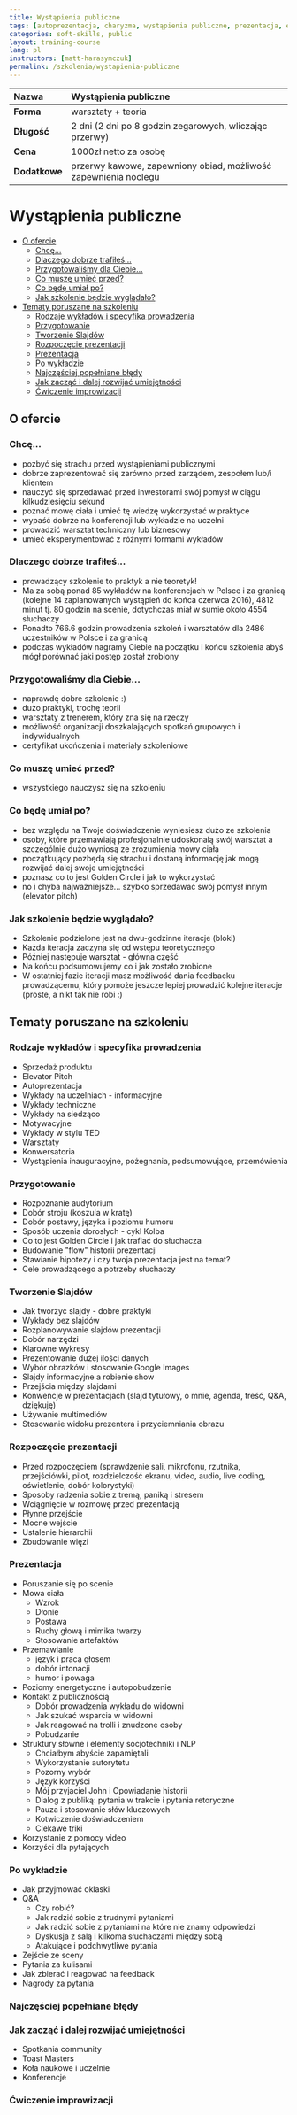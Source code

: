 ```yaml
---
title: Wystąpienia publiczne
tags: [autoprezentacja, charyzma, wystąpienia publiczne, prezentacja, elevator pitch, warsztat]
categories: soft-skills, public
layout: training-course
lang: pl
instructors: [matt-harasymczuk]
permalink: /szkolenia/wystapienia-publiczne
---
```


| Nazwa         | Wystąpienia publiczne                                           |
|:--------------|:----------------------------------------------------------------|
| **Forma**     | warsztaty + teoria                                              |
| **Długość**   | 2 dni (2 dni po 8 godzin zegarowych, wliczając przerwy)         |
| **Cena**      | 1000zł netto za osobę                                           |
| **Dodatkowe** | przerwy kawowe, zapewniony obiad, możliwość zapewnienia noclegu |

# Wystąpienia publiczne

<!-- TOC depthFrom:2 depthTo:6 withLinks:1 updateOnSave:1 orderedList:0 -->

- [O ofercie](#o-ofercie)
	- [Chcę...](#chc)
	- [Dlaczego dobrze trafiłeś...](#dlaczego-dobrze-trafie)
	- [Przygotowaliśmy dla Ciebie...](#przygotowalimy-dla-ciebie)
	- [Co muszę umieć przed?](#co-musz-umie-przed)
	- [Co będę umiał po?](#co-bd-umia-po)
	- [Jak szkolenie będzie wyglądało?](#jak-szkolenie-bdzie-wygldao)
- [Tematy poruszane na szkoleniu](#tematy-poruszane-na-szkoleniu)
	- [Rodzaje wykładów i specyfika prowadzenia](#rodzaje-wykadw-i-specyfika-prowadzenia)
	- [Przygotowanie](#przygotowanie)
	- [Tworzenie Slajdów](#tworzenie-slajdw)
	- [Rozpoczęcie prezentacji](#rozpoczcie-prezentacji)
	- [Prezentacja](#prezentacja)
	- [Po wykładzie](#po-wykadzie)
	- [Najczęściej popełniane błędy](#najczciej-popeniane-bdy)
	- [Jak zacząć i dalej rozwijać umiejętności](#jak-zacz-i-dalej-rozwija-umiejtnoci)
	- [Ćwiczenie improwizacji](#wiczenie-improwizacji)

<!-- /TOC -->

## O ofercie

### Chcę...
- pozbyć się strachu przed wystąpieniami publicznymi
- dobrze zaprezentować się zarówno przed zarządem, zespołem lub/i klientem
- nauczyć się sprzedawać przed inwestorami swój pomysł w ciągu kilkudziesięciu sekund
- poznać mowę ciała i umieć tę wiedzę wykorzystać w praktyce
- wypaść dobrze na konferencji lub wykładzie na uczelni
- prowadzić warsztat techniczny lub biznesowy
- umieć eksperymentować z różnymi formami wykładów

### Dlaczego dobrze trafiłeś...
- prowadzący szkolenie to praktyk a nie teoretyk!
- Ma za sobą ponad 85 wykładów na konferencjach w Polsce i za granicą (kolejne 14 zaplanowanych wystąpień do końca czerwca 2016), 4812 minut tj. 80 godzin na scenie, dotychczas miał w sumie około 4554 słuchaczy
- Ponadto 766.6 godzin prowadzenia szkoleń i warsztatów dla 2486 uczestników w Polsce i za granicą
- podczas wykładów nagramy Ciebie na początku i końcu szkolenia abyś mógł porównać jaki postęp został zrobiony

### Przygotowaliśmy dla Ciebie...
- naprawdę dobre szkolenie :)
- dużo praktyki, trochę teorii
- warsztaty z trenerem, który zna się na rzeczy
- możliwość organizacji doszkalających spotkań grupowych i indywidualnych
- certyfikat ukończenia i materiały szkoleniowe

### Co muszę umieć przed?
- wszystkiego nauczysz się na szkoleniu

### Co będę umiał po?
- bez względu na Twoje doświadczenie wyniesiesz dużo ze szkolenia
- osoby, które przemawiają profesjonalnie udoskonalą swój warsztat a szczególnie dużo wyniosą ze zrozumienia mowy ciała
- początkujący pozbędą się strachu i dostaną informację jak mogą rozwijać dalej swoje umiejętności
- poznasz co to jest Golden Circle i jak to wykorzystać
- no i chyba najważniejsze... szybko sprzedawać swój pomysł innym (elevator pitch)

### Jak szkolenie będzie wyglądało?
- Szkolenie podzielone jest na dwu-godzinne iteracje (bloki)
- Każda iteracja zaczyna się od wstępu teoretycznego
- Później następuje warsztat - główna część
- Na końcu podsumowujemy co i jak zostało zrobione
- W ostatniej fazie iteracji masz możliwość dania feedbacku prowadzącemu, który pomoże jeszcze lepiej prowadzić kolejne iteracje (proste, a nikt tak nie robi :)

## Tematy poruszane na szkoleniu

### Rodzaje wykładów i specyfika prowadzenia
- Sprzedaż produktu
- Elevator Pitch
- Autoprezentacja
- Wykłady na uczelniach - informacyjne
- Wykłady techniczne
- Wykłady na siedząco
- Motywacyjne
- Wykłady w stylu TED
- Warsztaty
- Konwersatoria
- Wystąpienia inauguracyjne, pożegnania, podsumowujące, przemówienia

### Przygotowanie
- Rozpoznanie audytorium
- Dobór stroju (koszula w kratę)
- Dobór postawy, języka i poziomu humoru
- Sposób uczenia dorosłych - cykl Kolba
- Co to jest Golden Circle i jak trafiać do słuchacza
- Budowanie "flow" historii prezentacji
- Stawianie hipotezy i czy twoja prezentacja jest na temat?
- Cele prowadzącego a potrzeby słuchaczy

### Tworzenie Slajdów
- Jak tworzyć slajdy - dobre praktyki
- Wykłady bez slajdów
- Rozplanowywanie slajdów prezentacji
- Dobór narzędzi
- Klarowne wykresy
- Prezentowanie dużej ilości danych
- Wybór obrazków i stosowanie Google Images
- Slajdy informacyjne a robienie show
- Przejścia między slajdami
- Konwencje w prezentacjach (slajd tytułowy, o mnie, agenda, treść, Q&A, dziękuję)
- Używanie multimediów
- Stosowanie widoku prezentera i przyciemniania obrazu

### Rozpoczęcie prezentacji
- Przed rozpoczęciem (sprawdzenie sali, mikrofonu, rzutnika, przejściówki, pilot, rozdzielczość ekranu, video, audio, live coding, oświetlenie, dobór kolorystyki)
- Sposoby radzenia sobie z tremą, paniką i stresem
- Wciągnięcie w rozmowę przed prezentacją
- Płynne przejście
- Mocne wejście
- Ustalenie hierarchii
- Zbudowanie więzi

### Prezentacja
- Poruszanie się po scenie
- Mowa ciała
    - Wzrok
    - Dłonie
    - Postawa
    - Ruchy głową i mimika twarzy
    - Stosowanie artefaktów
- Przemawianie
    - język i praca głosem
    - dobór intonacji
    - humor i powaga
- Poziomy energetyczne i autopobudzenie
- Kontakt z publicznością
    - Dobór prowadzenia wykładu do widowni
    - Jak szukać wsparcia w widowni
    - Jak reagować na trolli i znudzone osoby
    - Pobudzanie
- Struktury słowne i elementy socjotechniki i NLP
    - Chciałbym abyście zapamiętali
    - Wykorzystanie autorytetu
    - Pozorny wybór
    - Język korzyści
    - Mój przyjaciel John i Opowiadanie historii
    - Dialog z publiką: pytania w trakcie i pytania retoryczne
    - Pauza i stosowanie słów kluczowych
    - Kotwiczenie doświadczeniem
    - Ciekawe triki
- Korzystanie z pomocy video
- Korzyści dla pytających

### Po wykładzie
- Jak przyjmować oklaski
- Q&A
    - Czy robić?
    - Jak radzić sobie z trudnymi pytaniami
    - Jak radzić sobie z pytaniami na które nie znamy odpowiedzi
    - Dyskusja z salą i kilkoma słuchaczami między sobą
    - Atakujące i podchwytliwe pytania
- Zejście ze sceny
- Pytania za kulisami
- Jak zbierać i reagować na feedback
- Nagrody za pytania

### Najczęściej popełniane błędy

### Jak zacząć i dalej rozwijać umiejętności
- Spotkania community
- Toast Masters
- Koła naukowe i uczelnie
- Konferencje

### Ćwiczenie improwizacji
